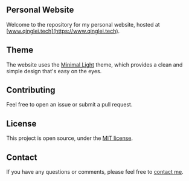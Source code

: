 ## Personal Website

Welcome to the repository for my personal website, hosted at [www.qinglei.tech](https://www.qinglei.tech).

## Theme

The website uses the [Minimal Light](https://github.com/yaoyao-liu/minimal-light) theme, which provides a clean and simple design that's easy on the eyes.

## Contributing

Feel free to open an issue or submit a pull request.

## License

This project is open source, under the [MIT license](LICENSE).

## Contact

If you have any questions or comments, please feel free to [contact me](mailto:qinglei.ji.acad@gmail.com).